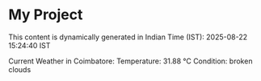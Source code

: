 # My Project

This content is dynamically generated in Indian Time (IST): 2025-08-22 15:24:40 IST


Current Weather in Coimbatore:
Temperature: 31.88 °C
Condition: broken clouds
